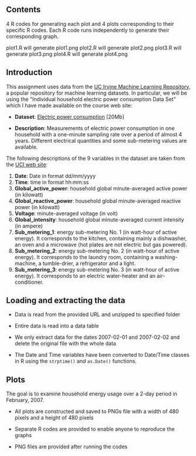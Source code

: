 ## Contents

4 R codes for generating each plot and 4 plots corresponding to their specific R codes. Each R code runs independently to generate their corresponding graph. 

plot1.R will generate plot1.png
plot2.R will generate plot2.png
plot3.R will generate plot3.png
plot4.R will generate plot4.png



## Introduction

This assignment uses data from
the <a href="http://archive.ics.uci.edu/ml/">UC Irvine Machine
Learning Repository</a>, a popular repository for machine learning
datasets. In particular, we will be using the "Individual household
electric power consumption Data Set" which I have made available on
the course web site:


* <b>Dataset</b>: <a href="https://d396qusza40orc.cloudfront.net/exdata%2Fdata%2Fhousehold_power_consumption.zip">Electric power consumption</a> [20Mb]

* <b>Description</b>: Measurements of electric power consumption in
one household with a one-minute sampling rate over a period of almost
4 years. Different electrical quantities and some sub-metering values
are available.


The following descriptions of the 9 variables in the dataset are taken
from
the <a href="https://archive.ics.uci.edu/ml/datasets/Individual+household+electric+power+consumption">UCI
web site</a>:

<ol>
<li><b>Date</b>: Date in format dd/mm/yyyy </li>
<li><b>Time</b>: time in format hh:mm:ss </li>
<li><b>Global_active_power</b>: household global minute-averaged active power (in kilowatt) </li>
<li><b>Global_reactive_power</b>: household global minute-averaged reactive power (in kilowatt) </li>
<li><b>Voltage</b>: minute-averaged voltage (in volt) </li>
<li><b>Global_intensity</b>: household global minute-averaged current intensity (in ampere) </li>
<li><b>Sub_metering_1</b>: energy sub-metering No. 1 (in watt-hour of active energy). It corresponds to the kitchen, containing mainly a dishwasher, an oven and a microwave (hot plates are not electric but gas powered). </li>
<li><b>Sub_metering_2</b>: energy sub-metering No. 2 (in watt-hour of active energy). It corresponds to the laundry room, containing a washing-machine, a tumble-drier, a refrigerator and a light. </li>
<li><b>Sub_metering_3</b>: energy sub-metering No. 3 (in watt-hour of active energy). It corresponds to an electric water-heater and an air-conditioner.</li>
</ol>

## Loading and extracting the data

* Data is read from the provided URL and unzipped to specified folder

* Entire data is read into a data table

* We only extract data for the dates 2007-02-01 and 2007-02-02 and delete the original file with the whole data

* The Date and Time variables have been converted to Date/Time classes in R using the `strptime()` and `as.Date()` functions.


## Plots

The goal is to examine household energy usage over a 2-day period in February, 2007. 

* All plots are constructed and saved to PNGs file with a width of 480
pixels and a height of 480 pixels

* Separate R codes are provided to enable anyone to reproduce the graphs

* PNG files are provided after running the codes


